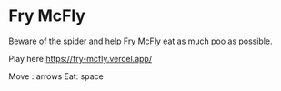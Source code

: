 # Fry McFly
Beware of the spider and help Fry McFly eat as much poo as possible.

Play here https://fry-mcfly.vercel.app/

Move : arrows
Eat: space

